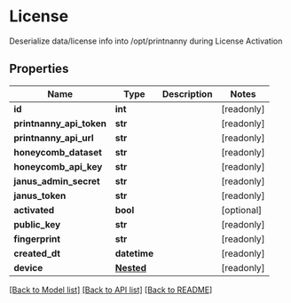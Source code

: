 # License

Deserialize data/license info into /opt/printnanny during License Activation

## Properties
Name | Type | Description | Notes
------------ | ------------- | ------------- | -------------
**id** | **int** |  | [readonly] 
**printnanny_api_token** | **str** |  | [readonly] 
**printnanny_api_url** | **str** |  | [readonly] 
**honeycomb_dataset** | **str** |  | [readonly] 
**honeycomb_api_key** | **str** |  | [readonly] 
**janus_admin_secret** | **str** |  | [readonly] 
**janus_token** | **str** |  | [readonly] 
**activated** | **bool** |  | [optional] 
**public_key** | **str** |  | [readonly] 
**fingerprint** | **str** |  | [readonly] 
**created_dt** | **datetime** |  | [readonly] 
**device** | [**Nested**](Nested.md) |  | [readonly] 

[[Back to Model list]](../README.md#documentation-for-models) [[Back to API list]](../README.md#documentation-for-api-endpoints) [[Back to README]](../README.md)


